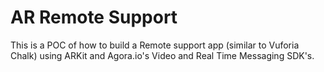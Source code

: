 # AR Remote Support
This is a POC of how to build a Remote support app (similar to Vuforia Chalk) using ARKit and Agora.io's Video and Real Time Messaging SDK's.
